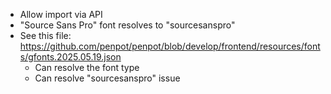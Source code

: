 - Allow import via API
- "Source Sans Pro" font resolves to "sourcesanspro"
- See this file: https://github.com/penpot/penpot/blob/develop/frontend/resources/fonts/gfonts.2025.05.19.json
  - Can resolve the font type
  - Can resolve "sourcesanspro" issue